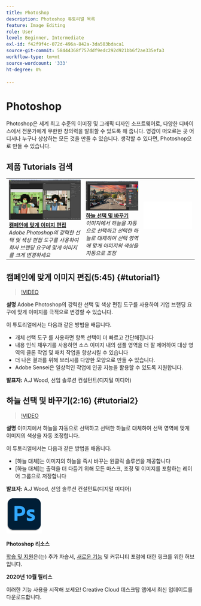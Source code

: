 ```yaml
---
title: Photoshop
description: Photoshop 튜토리얼 목록
feature: Image Editing
role: User
level: Beginner, Intermediate
exl-id: f42f9f4c-072d-496a-842a-3da503bdaca1
source-git-commit: 58444368f757ddf9edc292d921bb6f2ae335efa3
workflow-type: tm+mt
source-wordcount: '333'
ht-degree: 0%

---
```


# Photoshop

Photoshop은 세계 최고 수준의 이미징 및 그래픽 디자인 소프트웨어로, 다양한 디바이스에서 전문가에게 무한한 창의력을 발휘할 수 있도록 해 줍니다. 영감이 떠오르는 곳 어디서나 누구나 상상하는 모든 것을 만들 수 있습니다. 생각할 수 있다면, Photoshop으로 만들 수 있습니다.

## 제품 Tutorials 검색

<table style="table-layout:fixed">
<tr>
 <td>
   <a href="photoshop.md#tutorial1">
      <img alt="캠페인에 맞게 이미지 편집" src="../assets/PS_ObjectSelect_ContentAware_wood.jpg" />
   </a>
    <div>
   <a href="photoshop.md#tutorial1"><strong>캠페인에 맞게 이미지 편집</strong></a>
    </div>
    <em>Adobe Photoshop의 강력한 선택 및 색상 편집 도구를 사용하여 회사 브랜딩 요구에 맞게 이미지를 크게 변경하세요</em>
    <br>
  </td>
  <td>
    <a href="photoshop.md#tutorial2">
        <img alt="하늘 선택 및 바꾸기" src="../assets/PS_Sky_Replace_wood.jpg" />
    </a>
    <div>
    <a href="photoshop.md#tutorial2"><strong>하늘 선택 및 바꾸기</strong></a>
    </div>
    <em>이미지에서 하늘을 자동으로 선택하고 선택한 하늘로 대체하여 선택 영역에 맞게 이미지의 색상을 자동으로 조정</em>
    <br>
  </td>
  <td>
    <img alt="스페이서" src="../assets/Whitespacer.png" />
    <div>
    <br>
  </td>
</tr>
</table>

## 캠페인에 맞게 이미지 편집(5:45) {#tutorial1}

>[!VIDEO](https://video.tv.adobe.com/v/326950?hidetitle=true)

**설명**
Adobe Photoshop의 강력한 선택 및 색상 편집 도구를 사용하여 기업 브랜딩 요구에 맞게 이미지를 극적으로 변경할 수 있습니다.

이 튜토리얼에서는 다음과 같은 방법을 배웁니다.
* 개체 선택 도구 를 사용하면 항목 선택이 더 빠르고 간단해집니다
* 내용 인식 채우기를 사용하면 소스 이미지 내의 샘플 영역을 더 잘 제어하여 대상 영역의 클론 작업 및 패치 작업을 향상시킬 수 있습니다
* 더 나은 결과를 위해 브러시를 다양한 모양으로 만들 수 있습니다.
* Adobe Sensei은 일상적인 작업에 인공 지능을 활용할 수 있도록 지원합니다.

**발표자:**
A.J Wood, 선임 솔루션 컨설턴트(디지털 미디어)

## 하늘 선택 및 바꾸기(2:16) {#tutorial2}

>[!VIDEO](https://video.tv.adobe.com/v/326953?hidetitle=true)

**설명**
이미지에서 하늘을 자동으로 선택하고 선택한 하늘로 대체하여 선택 영역에 맞게 이미지의 색상을 자동 조정합니다.

이 튜토리얼에서는 다음과 같은 방법을 배웁니다.
* [하늘 대체]는 이미지의 하늘을 즉시 바꾸는 원클릭 솔루션을 제공합니다
* [하늘 대체]는 출력을 더 다듬기 위해 모든 마스크, 조정 및 이미지를 포함하는 레이어 그룹으로 저장합니다


**발표자:**
A.J Wood, 선임 솔루션 컨설턴트(디지털 미디어)

![Photoshop 로고](../assets/ps_appicon_96.png)

**Photoshop 리소스**

[학습 및 지원](https://helpx.adobe.com/kr/support/photoshop.html)은(는) 추가 자습서, [새로운 기능](https://helpx.adobe.com/kr/photoshop/using/whats-new.html) 및 커뮤니티 포럼에 대한 링크를 위한 허브입니다.

**2020년 10월 릴리스**

이러한 기능 사용을 시작해 보세요! Creative Cloud 데스크탑 앱에서 최신 업데이트를 다운로드합니다.
